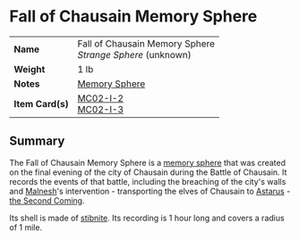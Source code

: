 # Fall of Chausain Memory Sphere

|||
| --- | --- |
| **Name** | Fall of Chausain Memory Sphere<br>*Strange Sphere* (unknown) | item.2
| **Weight** | 1 lb |
| **Notes** | [Memory Sphere](memory-sphere.md) |
| **Item Card(s)** | [MC02-I-2](../../cards/MC02-I-2.md)<br>[MC02-I-3](../../cards/MC02-I-3.md) | *Remove if digital campaign*

## Summary

The Fall of Chausain Memory Sphere is a [memory sphere](memory-sphere.md) that was created on the final evening of the city of Chausain during the Battle of Chausain. It records the events of that battle, including the breaching of the city's walls and [Malnesh](../../gods/deities/malnesh.md)'s intervention - transporting the elves of Chausain to [Astarus](../../planes/astarus.md) - [the Second Coming](../../history/events/the-second-coming.md).

Its shell is made of [stibnite](stibnite.md). Its recording is 1 hour long and covers a radius of 1 mile.

